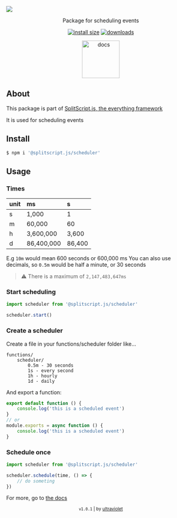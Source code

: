 <a href="https://www.npmjs.com/package/@splitscript.js/scheduler" align="">

![](https://i.imgur.com/VDZDsa2.png)

</a>

<div align="center">

Package for scheduling events

[![install size](https://packagephobia.com/badge?p=@splitscript.js/scheduler)](https://packagephobia.com/result?p=@splitscript.js/scheduler) [![downloads](https://img.shields.io/npm/dm/@splitscript.js/scheduler?color=90ee90&style=flat)](https://www.npmjs.com/package/@splitscript.js/scheduler)

<a href='https://splitscript.js.org/scheduler' style='text-decoration:none;'>

<img src='https://i.imgur.com/8PqPYu0.png' alt='docs' height='100px'>

</a>

</div>

## About

This package is part of [SplitScript.js, the everything framework](https://splitscript.js.org)

It is used for scheduling events

## Install

```bash
$ npm i '@splitscript.js/scheduler'
```

## Usage

### Times

| unit | ms         | s      |
| :--- | :--------- | :----- |
| s    | 1,000      | 1      |
| m    | 60,000     | 60     |
| h    | 3,600,000  | 3,600  |
| d    | 86,400,000 | 86,400 |

E.g `10m` would mean 600 seconds or 600,000 ms
You can also use decimals, so `0.5m` would be half a minute, or 30 seconds

> ⚠ There is a maximum of `2,147,483,647ms`

### Start scheduling

```js
import scheduler from '@splitscript.js/scheduler'

scheduler.start()
```

### Create a scheduler

Create a file in your functions/scheduler folder like...

```
functions/
	scheduler/
		0.5m - 30 seconds
		1s - every second
		1h - hourly
		1d - daily
```

And export a function:

```ts
export default function () {
	console.log('this is a scheduled event')
}
// or
module.exports = async function () {
	console.log('this is a scheduled event')
}
```

### Schedule once

```ts
import scheduler from '@splitscript.js/scheduler'

scheduler.schedule(time, () => {
	// do someting
})
```

For more, go to [the docs](https://splitscript.js.org/scheduler)

<div align="center">

<sub><code>v1.0.1</code> | by [ultraviolet](https://github.com/ultravioletasdf)</sub>

</div>
